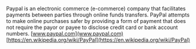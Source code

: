 Paypal is an electronic commerce (e-commerce) company that facilitates payments between parties through online funds transfers. PayPal attempts to make online purchases safer by providing a form of payment that does not require the payor or payee to disclose credit card or bank account numbers.
[www.paypal.com](www.paypal.com)
[https://en.wikipedia.org/wiki/PayPal](https://en.wikipedia.org/wiki/PayPal)